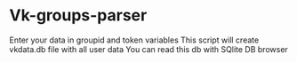 # Vk-groups-parser

Enter your data in groupid and token variables
This script will create vkdata.db file with all user data
You can read this db with SQlite DB browser
